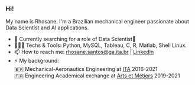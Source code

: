### Hi! 
My name is Rhosane. I'm a Brazilian mechanical engineer passionate about Data Scientist and AI applications. 

- 🔭 Currently searching for a role of Data Scientist🌱
- 👩🏽‍💻 Techs & Tools: Python, MySQL, Tableau, C, R, Matlab, Shell Linux.
- 📫 How to reach me: rhosane.santos@ga.ita.br | [LinkedIn](https://www.linkedin.com/in/rhosane-silva-dos-santos/) 
- ⚡ My background:  
                     🇧🇷 Mechanical-Aeronautics Engineering at [ITA](http://www.ita.br/) 2016-2021  
                     🇫🇷 Engineering Academical exchange at [Arts et Métiers](https://artsetmetiers.fr/en) 2019-2021  

<!--
 ✨ _special_ ✨ 
Here are some ideas to get you started:
- 🔭 I’m currently working on ...
- 🌱 I’m currently learning ...
- 👯 I’m looking to collaborate on ...
- 🤔 I’m looking for help with ...
- 💬 Ask me about ...
- 📫 How to reach me: ...
- 😄 Pronouns: ...
- ⚡ Fun fact: ...
-->
